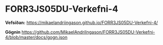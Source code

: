 # FORR3JS05DU-Verkefni-4

**Vefsíðan:**
https://mikaelandriingason.github.io/FORR3JS05DU-Verkefni-4/

**Gögnin**
https://github.com/MikaelAndriIngason/FORR3JS05DU-Verkefni-4/blob/master/docs/gogn.json
